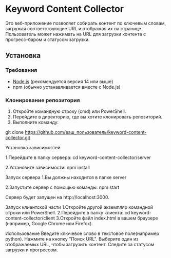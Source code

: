 # Keyword Content Collector

Это веб-приложение позволяет собирать контент по ключевым словам, загружая соответствующие URL и отображая их на странице. Пользователь может нажимать на URL для загрузки контента с прогресс-баром и статусом загрузки.

## Установка

### Требования

- [Node.js](https://nodejs.org/) (рекомендуется версия 14 или выше)
- npm (обычно устанавливается вместе с Node.js)

### Клонирование репозитория

1. Откройте командную строку (cmd) или PowerShell.
2. Перейдите в директорию, где вы хотите клонировать репозиторий.
3. Выполните команду:

git clone https://github.com/ваш_пользователь/keyword-content-collector.git

Установка зависимостей

1.Перейдите в папку сервера:
cd keyword-content-collector/server

2.Установите зависимости:
npm install

Запуск сервера
1.Вы должны находится в папке server

2.Запустите сервер с помощью команды:
npm start

Сервер будет запущен на http://localhost:3000.

Запуск клиентской части
1.Откройте другой экземпляр командной строки или PowerShell.
2.Перейдите в папку клиента:
cd keyword-content-collector/client
3.Откройте файл index.html в вашем браузере (например, Google Chrome или Firefox).

Использование
Введите ключевое слово в текстовое поле(например python).
Нажмите на кнопку "Поиск URL".
Выберите один из отображаемых URL, чтобы загрузить контент.
Следите за статусом загрузки и прогрессом.

